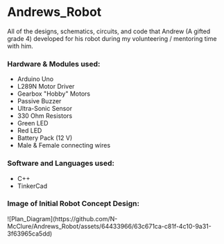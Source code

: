 # Andrews_Robot
All of the designs, schematics, circuits, and code that Andrew (A gifted grade 4) developed for his robot during my volunteering / mentoring time with him.

<h3>Hardware & Modules used: </h3>
<ul>
  <li>Arduino Uno</li>
  <li>L289N Motor Driver</li>
  <li>Gearbox "Hobby" Motors</li>
  <li>Passive Buzzer</li>
  <li>Ultra-Sonic Sensor</li>
  <li>330 Ohm Resistors</li>
  <li>Green LED</li>
  <li>Red LED</li>
  <li>Battery Pack (12 V)</li>
  <li>Male & Female connecting wires</li>
</ul>

<h3>Software and Languages used: </h3>
<ul>
  <li>C++</li>
  <li>TinkerCad</li>
</ul>

<h3>Image of Initial Robot Concept Design: </h3>
![Plan_Diagram](https://github.com/N-McClure/Andrews_Robot/assets/64433966/63c671ca-c81f-4c10-9a31-3f63965ca5dd)


